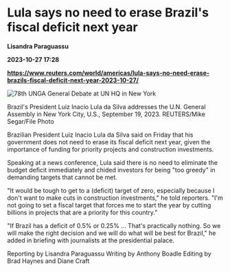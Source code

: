 # Lula says no need to erase Brazil's fiscal deficit next year
**Lisandra Paraguassu**

**2023-10-27 17:28**

**https://www.reuters.com/world/americas/lula-says-no-need-erase-brazils-fiscal-deficit-next-year-2023-10-27/**

![78th UNGA General Debate at UN HQ in New York](https://www.reuters.com/resizer/oFVmXT_ZatJm1cYRDUlPs6hpTSc=/1920x0/filters:quality(80)/cloudfront-us-east-2.images.arcpublishing.com/reuters/5DZOGIYFTBINVLNFTBYSFYUZ2M.jpg)

Brazil's President Luiz Inacio Lula da Silva addresses the U.N. General Assembly in New York City, U.S., September 19, 2023. REUTERS/Mike Segar/File Photo

Brazilian President Luiz Inacio Lula da Silva said on Friday that his government does not need to erase its fiscal deficit next year, given the importance of funding for priority projects and construction investments.

Speaking at a news conference, Lula said there is no need to eliminate the budget deficit immediately and chided investors for being "too greedy" in demanding targets that cannot be met.

"It would be tough to get to a (deficit) target of zero, especially because I don't want to make cuts in construction investments," he told reporters. "I'm not going to set a fiscal target that forces me to start the year by cutting billions in projects that are a priority for this country."

"If Brazil has a deficit of 0.5% or 0.25% ... That's practically nothing. So we will make the right decision and we will do what will be best for Brazil," he added in briefing with journalists at the presidential palace.

Reporting by Lisandra Paraguassu Writing by Anthony Boadle Editing by Brad Haynes and Diane Craft